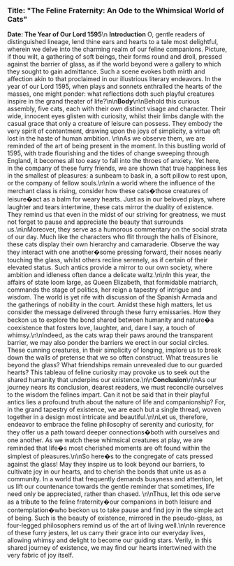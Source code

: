 ### Title: "The Feline Fraternity: An Ode to the Whimsical World of Cats" ###
**Date: The Year of Our Lord 1595**\n
**Introduction**
O, gentle readers of distinguished lineage, lend thine ears and hearts to a tale most delightful, wherein we delve into the charming realm of our feline companions. Picture, if thou wilt, a gathering of soft beings, their forms round and droll, pressed against the barrier of glass, as if the world beyond were a gallery to which they sought to gain admittance. Such a scene evokes both mirth and affection akin to that proclaimed in our illustrious literary endeavors. In the year of our Lord 1595, when plays and sonnets enthralled the hearts of the masses, one might ponder: what reflections doth such playful creatures inspire in the grand theater of life?\n\n**Body**\n\nBehold this curious assembly, five cats, each with their own distinct visage and character. Their wide, innocent eyes glisten with curiosity, whilst their limbs dangle with the casual grace that only a creature of leisure can possess. They embody the very spirit of contentment, drawing upon the joys of simplicity, a virtue oft lost in the haste of human ambition. \n\nAs we observe them, we are reminded of the art of being present in the moment. In this bustling world of 1595, with trade flourishing and the tides of change sweeping through England, it becomes all too easy to fall into the throes of anxiety. Yet here, in the company of these furry friends, we are shown that true happiness lies in the smallest of pleasures: a sunbeam to bask in, a soft pillow to rest upon, or the company of fellow souls.\n\nIn a world where the influence of the merchant class is rising, consider how these cats�those creatures of leisure�act as a balm for weary hearts. Just as in our beloved plays, where laughter and tears intertwine, these cats mirror the duality of existence. They remind us that even in the midst of our striving for greatness, we must not forget to pause and appreciate the beauty that surrounds us.\n\nMoreover, they serve as a humorous commentary on the social strata of our day. Much like the characters who flit through the halls of Elsinore, these cats display their own hierarchy and camaraderie. Observe the way they interact with one another�some pressing forward, their noses nearly touching the glass, whilst others recline serenely, as if certain of their elevated status. Such antics provide a mirror to our own society, where ambition and idleness often dance a delicate waltz.\n\nIn this year, the affairs of state loom large, as Queen Elizabeth, that formidable matriarch, commands the stage of politics, her reign a tapestry of intrigue and wisdom. The world is yet rife with discussion of the Spanish Armada and the gatherings of nobility in the court. Amidst these high matters, let us consider the message delivered through these furry emissaries. How they beckon us to explore the bond shared between humanity and nature�a coexistence that fosters love, laughter, and, dare I say, a touch of whimsy.\n\nIndeed, as the cats wrap their paws around the transparent barrier, we may also ponder the barriers we erect in our social circles. These cunning creatures, in their simplicity of longing, implore us to break down the walls of pretense that we so often construct. What treasures lie beyond the glass? What friendships remain unrevealed due to our guarded hearts? This tableau of feline curiosity may provoke us to seek out the shared humanity that underpins our existence.\n\n**Conclusion**\n\nAs our journey nears its conclusion, dearest readers, we must reconcile ourselves to the wisdom the felines impart. Can it not be said that in their playful antics lies a profound truth about the nature of life and companionship? For, in the grand tapestry of existence, we are each but a single thread, woven together in a design most intricate and beautiful.\n\nLet us, therefore, endeavor to embrace the feline philosophy of serenity and curiosity, for they offer us a path toward deeper connections�both with ourselves and one another. As we watch these whimsical creatures at play, we are reminded that life�s most cherished moments are oft found within the simplest of pleasures.\n\nSo here�s to the congregate of cats pressed against the glass! May they inspire us to look beyond our barriers, to cultivate joy in our hearts, and to cherish the bonds that unite us as a community. In a world that frequently demands busyness and attention, let us lift our countenance towards the gentle reminder that sometimes, life need only be appreciated, rather than chased. \n\nThus, let this ode serve as a tribute to the feline fraternity�our companions in both leisure and contemplation�who beckon us to take pause and find joy in the simple act of being. Such is the beauty of existence, mirrored in the pseudo-glass, as four-legged philosophers remind us of the art of living well.\n\nIn reverence of these furry jesters, let us carry their grace into our everyday lives, allowing whimsy and delight to become our guiding stars. Verily, in this shared journey of existence, we may find our hearts intertwined with the very fabric of joy itself.
